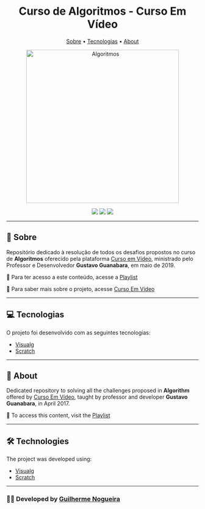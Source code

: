<p align="center">
  <h1 align="center">Curso de Algoritmos - Curso Em Vídeo</h1>
  <p align="center">
    <a href="#sobre">Sobre</a> • 
    <a href="#tecnologias">Tecnologias</a> • 
    <a href="#about">About</a>
  </p>
</p>

<p align="center">
  <img src="https://user-images.githubusercontent.com/algoritmos-cursoemvideo.png" alt="Algoritmos" width="400"/>
</p>

<p align="center">
  <a href="https://facebook.com"><img src="https://img.shields.io/badge/Facebook-1877F2?style=for-the-badge&logo=facebook&logoColor=white"/></a>
  <a href="https://youtube.com"><img src="https://img.shields.io/badge/YouTube-FF0000?style=for-the-badge&logo=youtube&logoColor=white"/></a>
  <a href="https://instagram.com"><img src="https://img.shields.io/badge/Instagram-E4405F?style=for-the-badge&logo=instagram&logoColor=white"/></a>
</p>

---

## 📗 Sobre

Repositório dedicado à resolução de todos os desafios propostos no curso de **Algoritmos** oferecido pela plataforma [Curso em Vídeo](https://www.cursoemvideo.com), ministrado pelo Professor e Desenvolvedor **Gustavo Guanabara**, em maio de 2019.

🔗 Para ter acesso a este conteúdo, acesse a [Playlist](https://www.youtube.com/playlist?list=PLHz_AreHm4dm6wYOIW20Nyg12TAjmMGT-)

🔗 Para saber mais sobre o projeto, acesse [Curso Em Vídeo](https://www.cursoemvideo.com)

---

## 💻 Tecnologias

O projeto foi desenvolvido com as seguintes tecnologias:

- [Visualg](http://www.visualg3.com.br/)
- [Scratch](https://scratch.mit.edu/)

---

## 📘 About

Dedicated repository to solving all the challenges proposed in **Algorithm** offered by [Curso Em Vídeo](https://www.cursoemvideo.com), taught by professor and developer **Gustavo Guanabara**, in April 2017.

🔗 To access this content, visit the [Playlist](https://www.youtube.com/playlist?list=PLHz_AreHm4dm6wYOIW20Nyg12TAjmMGT-)

---

## 🛠️ Technologies

The project was developed using:

- [Visualg](http://www.visualg3.com.br/)
- [Scratch](https://scratch.mit.edu/)

---

### 👩‍💻 Developed by [Guilherme Nogueira](https://github.com/guilhermegroosnogueira)